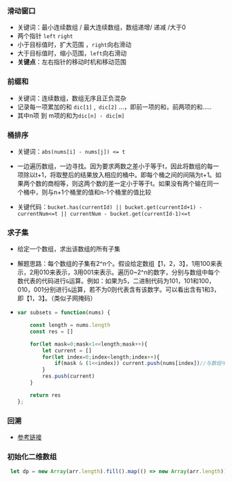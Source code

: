 ### 滑动窗口

+ 关键词：最小连续数组 / 最大连续数组，数组递增/ 递减 /大于0
+ 两个指针 `left` `right`
+ 小于目标值时，扩大范围 ，`right`向右滑动
+ 大于目标值时，缩小范围，`left`向右滑动
+ **关键点**：左右指针的移动时机和移动范围



### 前缀和

+ 关键词：连续数组，数组无序且正负混杂
+ 记录每一项累加的和 `dic[1]` ,` dic[2]` ...，即前一项的和，前两项的和.....
+ 其中n项 到 m项的和为`dic[n] - dic[m]`



### 桶排序

+ 关键词：`abs(nums[i] - nums[j]) <= t`

+ 一边遍历数组，一边寻找。因为要求两数之差小于等于t，因此将数组的每一项除以t+1，将取整后的结果放入相应的桶中。即每个桶之间的间隔为t+1。如果两个数的商相等，则这两个数的差一定小于等于t。如果没有两个输在同一个桶中，则与n+1个桶里的值和n-1个桶里的值比较
+ 关键代码：`bucket.has(currentId) || bucket.get(currentId+1) - currentNum<=t || currentNum - bucket.get(currentId-1)<=t`



### 求子集

+ 给定一个数组，求出该数组的所有子集

+ 解题思路：每个数组的子集有2^n个。假设给定数组【1，2，3】，1用100来表示，2用010来表示，3用001来表示。遍历0~2^n的数字，分别与数组中每个数代表的代码进行`&`运算。例如：如果为5，二进制代码为101，101和100，010，001分别进行`&`运算，若不为0则代表含有该数字。可以看出含有1和3，即【1，3】。（类似子网掩码）

+ ```js
  var subsets = function(nums) {
  
      const length = nums.length
      const res = []
  
      for(let mask=0;mask<1<<length;mask++){
          let current = []
          for(let index=0;index<length;index++){
              if(mask & (1<<index)) current.push(nums[index])//与数组中每个元素的代码进行&运算
          }
          res.push(current)
      }
  
      return res
  };
  ```

  

### 回溯

+ [参考链接](https://leetcode-cn.com/problems/subsets/solution/c-zong-jie-liao-hui-su-wen-ti-lei-xing-dai-ni-gao-/)



### 初始化二维数组

```js
 let dp = new Array(arr.length).fill().map(() => new Array(arr.length));
```

